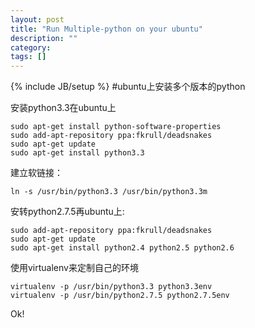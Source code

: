 ```yaml
---
layout: post
title: "Run Multiple-python on your ubuntu"
description: ""
category: 
tags: []
---
```

{% include JB/setup %}
#ubuntu上安装多个版本的python

安装python3.3在ubuntu上

    sudo apt-get install python-software-properties
    sudo add-apt-repository ppa:fkrull/deadsnakes
    sudo apt-get update
    sudo apt-get install python3.3
建立软链接：

    ln -s /usr/bin/python3.3 /usr/bin/python3.3m

安转python2.7.5再ubuntu上:    

    sudo add-apt-repository ppa:fkrull/deadsnakes
    sudo apt-get update
    sudo apt-get install python2.4 python2.5 python2.6
    
使用virtualenv来定制自己的环境

    virtualenv -p /usr/bin/python3.3 python3.3env
    virtualenv -p /usr/bin/python2.7.5 python2.7.5env
    
Ok!
